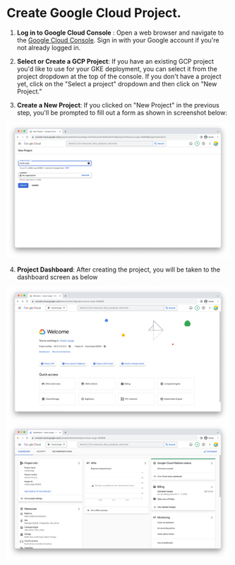 # Create Google Cloud Project.
1. **Log in to Google Cloud Console** :
Open a web browser and navigate to the [Google Cloud Console](https://console.cloud.google.com/). Sign in with your Google account if you're not already logged in.

2. **Select or Create a GCP Project**:
If you have an existing GCP project you'd like to use for your GKE deployment, you can select it from the project dropdown at the top of the console. If you don't have a project yet, click on the "Select a project" dropdown and then click on "New Project."

3. **Create a New Project**:
If you clicked on "New Project" in the previous step, you'll be prompted to fill out a form as shown in screenshot below:

<img  src="/docs/public/gke/create-project.png" alt="Create Project" style="width: 100vw">


4. **Project Dashboard**:
After creating the project, you will be taken to the dashboard screen as below
<img  src="/docs/public/gke/project-dashboard.1.png" alt="Project Dashboard" style="width: 100vw">
<img  src="/docs/public/gke/project-dashboard.2.png" alt="Project Dashboard" style="width: 100vw">
